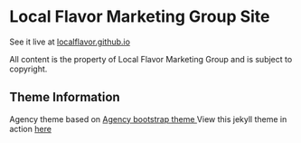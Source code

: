 # Local Flavor Marketing Group Site

See it live at [localflavor.github.io](https://localflavor.github.io)

All content is the property of Local Flavor Marketing Group and is subject to copyright.

## Theme Information

Agency theme based on [Agency bootstrap theme ](https://startbootstrap.com/template-overviews/agency/)
View this jekyll theme in action [here](https://y7kim.github.io/agency-jekyll-theme)
